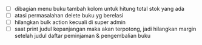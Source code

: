 - [ ] dibagian menu buku tambah kolom untuk hitung total stok yang ada
- [ ] atasi permasalahan delete buku yg berelasi
- [ ] hilangkan bulk action kecuali di super admin
- [ ] saat print judul kepanjangan maka akan terpotong, jadi hilangkan margin setelah judul daftar peminjaman & pengembalian buku 